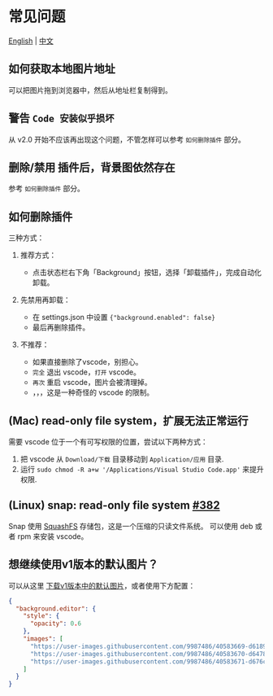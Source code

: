 # 常见问题

[English](./common-issues.md) | [中文](./common-issues.zh-CN.md)

## 如何获取本地图片地址

可以把图片拖到浏览器中，然后从地址栏复制得到。

## 警告 `Code 安装似乎损坏`

从 v2.0 开始不应该再出现这个问题，不管怎样可以参考 `如何删除插件` 部分。

## 删除/禁用 插件后，背景图依然存在

参考 `如何删除插件` 部分。

## 如何删除插件

三种方式：

1. 推荐方式：

   - 点击状态栏右下角「Background」按钮，选择「卸载插件」，完成自动化卸载。

2. 先禁用再卸载：

   - 在 settings.json 中设置 `{"background.enabled": false}`
   - 最后再删除插件。

3. 不推荐：

   - 如果直接删除了vscode，别担心。
   - `完全` 退出 vscode，`打开` vscode。
   - `再次` 重启 vscode，图片会被清理掉。
   - ，，，这是一种奇怪的 vscode 的限制。

## (Mac) read-only file system，扩展无法正常运行

需要 vscode 位于一个有可写权限的位置，尝试以下两种方式：

1. 把 vscode 从 `Download/下载` 目录移动到 `Application/应用` 目录.
2. 运行 `sudo chmod -R a+w '/Applications/Visual Studio Code.app'` 来提升权限.

## (Linux) snap: read-only file system [#382](https://github.com/shalldie/vscode-background/issues/382)

Snap 使用 [SquashFS](https://en.wikipedia.org/wiki/SquashFS) 存储包，这是一个压缩的只读文件系统。
可以使用 deb 或者 rpm 来安装 vscode。

## 想继续使用v1版本的默认图片？

可以从这里 [下载v1版本中的默认图片](<(https://github.com/shalldie/vscode-background/issues/106#issuecomment-392311967)>)，或者使用下方配置：

```json
{
  "background.editor": {
    "style": {
      "opacity": 0.6
    },
    "images": [
      "https://user-images.githubusercontent.com/9987486/40583669-d6189844-61c5-11e8-89e3-c52ad153da09.png",
      "https://user-images.githubusercontent.com/9987486/40583670-d6478c9e-61c5-11e8-9551-6b55eacc7b8d.png",
      "https://user-images.githubusercontent.com/9987486/40583671-d676c6e4-61c5-11e8-94cb-34ec4a12fa01.png"
    ]
  }
}
```
